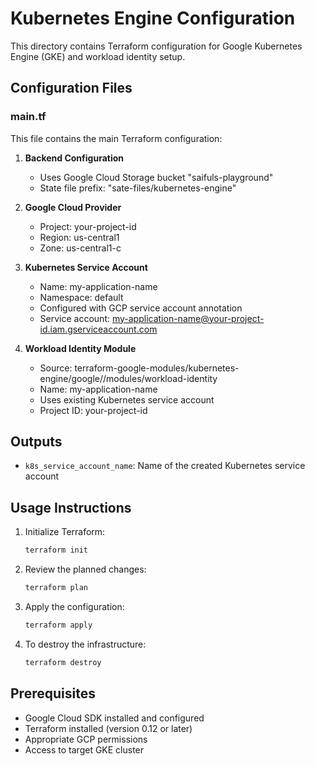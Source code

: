 # Kubernetes Engine Configuration

This directory contains Terraform configuration for Google Kubernetes Engine (GKE) and workload identity setup.

## Configuration Files

### main.tf
This file contains the main Terraform configuration:

1. **Backend Configuration**
   - Uses Google Cloud Storage bucket "saifuls-playground"
   - State file prefix: "sate-files/kubernetes-engine"

2. **Google Cloud Provider**
   - Project: your-project-id
   - Region: us-central1
   - Zone: us-central1-c

3. **Kubernetes Service Account**
   - Name: my-application-name
   - Namespace: default
   - Configured with GCP service account annotation
   - Service account: my-application-name@your-project-id.iam.gserviceaccount.com

4. **Workload Identity Module**
   - Source: terraform-google-modules/kubernetes-engine/google//modules/workload-identity
   - Name: my-application-name
   - Uses existing Kubernetes service account
   - Project ID: your-project-id

## Outputs

- `k8s_service_account_name`: Name of the created Kubernetes service account

## Usage Instructions

1. Initialize Terraform:
   ```bash
   terraform init
   ```

2. Review the planned changes:
   ```bash
   terraform plan
   ```

3. Apply the configuration:
   ```bash
   terraform apply
   ```

4. To destroy the infrastructure:
   ```bash
   terraform destroy
   ```

## Prerequisites

- Google Cloud SDK installed and configured
- Terraform installed (version 0.12 or later)
- Appropriate GCP permissions
- Access to target GKE cluster
